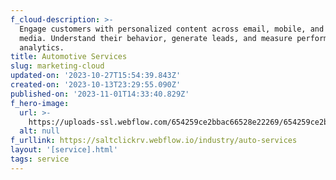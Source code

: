 ```yaml
---
f_cloud-description: >-
  Engage customers with personalized content across email, mobile, and social
  media. Understand their behavior, generate leads, and measure performance with
  analytics.
title: Automotive Services
slug: marketing-cloud
updated-on: '2023-10-27T15:54:39.843Z'
created-on: '2023-10-13T23:29:55.090Z'
published-on: '2023-11-01T14:33:40.829Z'
f_hero-image:
  url: >-
    https://uploads-ssl.webflow.com/654259ce2bbac66528e22269/654259ce2bbac66528e222c8_roadblue.jpg
  alt: null
f_urllink: https://saltclickrv.webflow.io/industry/auto-services
layout: '[service].html'
tags: service
---
```



